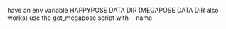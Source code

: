 have an env variable HAPPYPOSE DATA DIR (MEGAPOSE DATA DIR also works)
use the get_megapose script with --name
